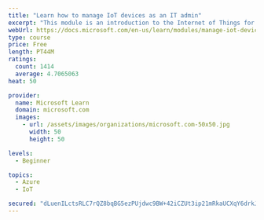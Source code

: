```yaml
---
title: "Learn how to manage IoT devices as an IT admin"
excerpt: "This module is an introduction to the Internet of Things for IT admins."
webUrl: https://docs.microsoft.com/en-us/learn/modules/manage-iot-devices/
type: course
price: Free
length: PT44M
ratings:
  count: 1414
  average: 4.7065063
heat: 50

provider:
  name: Microsoft Learn
  domain: microsoft.com
  images:
    - url: /assets/images/organizations/microsoft.com-50x50.jpg
      width: 50
      height: 50

levels:
  - Beginner

topics:
  - Azure
  - IoT

secured: "dLuenILctsRLC7rQZ8bqBG5ezPUjdwc9BW+42iCZUt3ip21mRkaUCXqY6drkJD5+dVLMv+KUa6qipQSlyDyAiIPmPBnkz5+T0NwyXrk6QbrUhIRTB00vajevZ6HGSrFjm3f0931wLINPMJd4vTEP2XNMZfMRdVY+vvgCyTBfLiL24YGCuUVCTYea2c+AkYbGFHi2Af0yKD/NIu18trfIgX4MTOyLw8DglOHRsE+eccnwJMMQefZ51v7RfLyTvnnVQ1ujETefRe8LYOF3V/9l+OrWAbooM1hRnYztwlx5ZRcHBIFNepa72zs1N7I0g4Kz7sBuXlKqV9TxtOlHUFp+6wb62LZFOoENspjNn4WCA+lqNIgD7hqNhAs0efuemv1g0uDO2WQ95AabbHgThKN4NLh3Zf1SIA/KcbusuzotvwY=;Qd3H1rrroiuAfn0KEAcOLg=="
---
```


